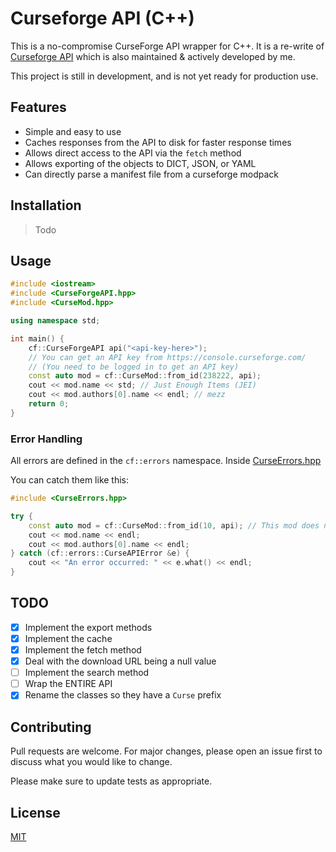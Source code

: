 # Curseforge API (C++)

[cfapi]: https://wow.curseforge.com/api
[cfapi-docs]: https://wow.curseforge.com/api/docs
[python-cfapi]: https://github.com/Advik-B/CurseForge-API/

This is a no-compromise CurseForge API wrapper for C++. It is a re-write of [Curseforge API][python-cfapi] which is also maintained & actively developed by me.

This project is still in development, and is not yet ready for production use.

## Features

- Simple and easy to use
- Caches responses from the API to disk for faster response times
- Allows direct access to the API via the `fetch` method
- Allows exporting of the objects to DICT, JSON, or YAML
- Can directly parse a manifest file from a curseforge modpack

## Installation

> Todo

## Usage

```c++
#include <iostream>
#include <CurseForgeAPI.hpp>
#include <CurseMod.hpp>

using namespace std;

int main() {
    cf::CurseForgeAPI api("<api-key-here>"); 
    // You can get an API key from https://console.curseforge.com/
    // (You need to be logged in to get an API key)
    const auto mod = cf::CurseMod::from_id(238222, api);
    cout << mod.name << std; // Just Enough Items (JEI)
    cout << mod.authors[0].name << endl; // mezz
    return 0;
}

```

### Error Handling

All errors are defined in the `cf::errors` namespace. Inside [CurseErrors.hpp](src/CurseErrors.hpp)

You can catch them like this:
```c++
#include <CurseErrors.hpp>

try {
    const auto mod = cf::CurseMod::from_id(10, api); // This mod does not exist
    cout << mod.name << endl;
    cout << mod.authors[0].name << endl;
} catch (cf::errors::CurseAPIError &e) {
    cout << "An error occurred: " << e.what() << endl;
}
```

        

## TODO

- [x] Implement the export methods
- [x] Implement the cache
- [x] Implement the fetch method
- [x] Deal with the download URL being a null value
- [ ] Implement the search method
- [ ] Wrap the ENTIRE API
- [x] Rename the classes so they have a `Curse` prefix

## Contributing

Pull requests are welcome. For major changes, please open an issue first to discuss what you would like to change.

Please make sure to update tests as appropriate.

## License

[MIT](https://choosealicense.com/licenses/mit/)
